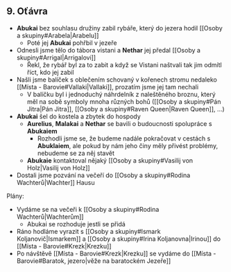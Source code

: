 ## 9. Oťávra
- **Abukai** bez souhlasu družiny zabil rybáře, který do jezera hodil [[Osoby a skupiny#Arabela|Arabelu]]
	- Poté jej **Abukai** pohřbil v jezeře
- Odnesli jsme tělo do tábora vistani a **Nethar** jej předal [[Osoby a skupiny#Arrigal|Arrigalovi]]
	- Řekl, že rybář byl za to zabit a když se Vistani naštvali tak jim odmítl říct, kdo jej zabil
- Našli jsme balíček s oblečením schovaný v kořenech stromu nedaleko [[Místa - Barovie#Vallaki|Vallaki]], prozatím jsme jej tam nechali
	- V balíčku byl i jednoduchý náhrdelník z naleštěného broznu, který měl na sobě symboly mnoha různých bohů ([[Osoby a skupiny#Pán Jitra|Pán Jitra]], [[Osoby a skupiny#Raven Queen|Raven Queen]], ...)
- **Abukai** šel do kostela a zbytek do hospody
	- **Aurelius**, **Malakai** a **Nethar** se bavili o budoucnosti spolupráce s **Abukaiem**
		- Rozhodli jsme se, že budeme nadále pokračovat v cestách s **Abuklaiem**, ale pokud by nám jeho činy měly přivést problémy, nebudeme se za něj stavět
	- **Abukaie** kontaktoval nějaký [[Osoby a skupiny#Vasilij von Holz|Vasilij von Holz]]
- Dostali jsme pozvání na večeří do [[Osoby a skupiny#Rodina Wachterů|Wachter]] Hausu

Plány:
 - Vydáme se na večeři k [[Osoby a skupiny#Rodina Wachterů|Wachterům]]
	- Abukai se rozhoduje jestli se přidá
- Ráno hodláme vyrazit s [[Osoby a skupiny#Ismark Koljanovič|Ismarkem]] a [[Osoby a skupiny#Irina Koljanovna|Irinou]] do [[Místa - Barovie#Krezk|Krezku]]
- Po návštěvě [[Místa - Barovie#Krezk|Krezku]] se vydáme do [[Místa - Barovie#Baratok, jezero|věže na baratockém Jezeře]]